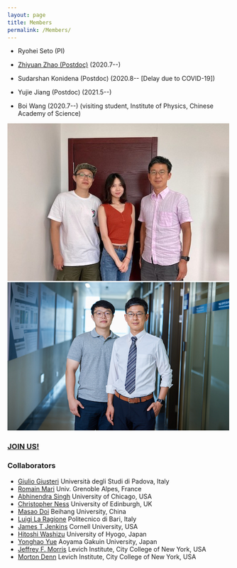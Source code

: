 ```yaml
---
layout: page
title: Members
permalink: /Members/
---
```


- Ryohei Seto (PI)

- [Zhiyuan Zhao (Postdoc)](https://www.researchgate.net/profile/Zhiyuan_Zhao11) (2020.7--)

- Sudarshan Konidena (Postdoc) (2020.8-- [Delay due to COVID-19])

- Yujie Jiang (Postdoc) (2021.5--)

- Boi Wang (2020.7--) (visiting student, Institute of Physics, Chinese Academy of Science)

![group photo2](/assets/img/group_photo2.jpeg)
![group photo1](/assets/img/group_photo1.jpeg)


### [**JOIN US!**](joinus.md)

### Collaborators

- [Giulio Giusteri](https://www.math.unipd.it/~giusteri/) Università degli Studi di Padova, Italy
- [Romain Mari](http://rmari.github.io) Univ. Grenoble Alpes, France
- [Abhinendra Singh](https://scholar.google.com/citations?user=M2IMz3QAAAAJ&hl=nl) University of Chicago, USA
- [Christopher Ness](https://christopherjness.github.io) University of Edinburgh, UK
- [Masao Doi](http://mdoi.jp/index_E.html) Beihang University, China
- [Luigi La Ragione](https://scholar.google.com/citations?user=YiG-vvwAAAAJ&hl=en) Politecnico di Bari, Italy
- [James T Jenkins](https://www.cee.cornell.edu/faculty-directory/james-t-jenkins) Cornell University, USA
- [Hitoshi Washizu](http://washizu.org/lab/index-e.html) University of Hyogo, Japan
- [Yonghao Yue](http://mns.k.u-tokyo.ac.jp/~yonghao/) Aoyama Gakuin University, Japan
- [Jeffrey F. Morris](http://www-levich.engr.ccny.cuny.edu/~jmorris/index.html) Levich Institute, City College of New York, USA
- [Morton Denn](http://www-levich.engr.ccny.cuny.edu/mdcv.htm) Levich Institute, City College of New York, USA

